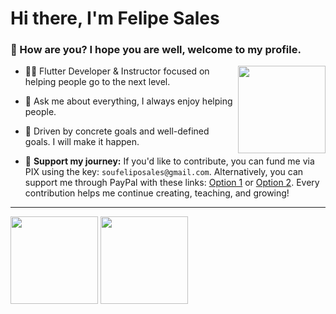 <h1>Hi there, I'm Felipe Sales</h1>

<h3>🤙 How are you? I hope you are well, welcome to my profile.</h3>

<img height="140em" align="right" src="https://user-images.githubusercontent.com/59374587/153518639-7a26f075-9621-4c47-bae8-e46c957d09a7.png"/>

<p>

- 👨‍💻 Flutter Developer & Instructor focused on helping people go to the next level.
 
- 💬 Ask me about everything, I always enjoy helping people.

- 👊 Driven by concrete goals and well-defined goals. I will make it happen.

- 💸 **Support my journey:** If you'd like to contribute, you can fund me via PIX using the key: `soufeliposales@gmail.com`. Alternatively, you can support me through PayPal with these links: [Option 1](https://www.paypal.com/invoice/p/#8L48F2WAWBMV7CT6) or [Option 2](https://www.paypal.com/invoice/p/#8YGH72E4VPURHUA5). Every contribution helps me continue creating, teaching, and growing!


</p>

 ---
 
   <div style="text-align: left;">
 
  <img height="140em" src="https://github-readme-stats.vercel.app/api?username=felipecastrosales&show_icons=true&theme=dark"/>
  <img height="140em" src="https://github-readme-streak-stats.herokuapp.com/?user=felipecastrosales&show_icons=true&locale=en&layout=compact&theme=dark&line_height=1"/>

   </div>
